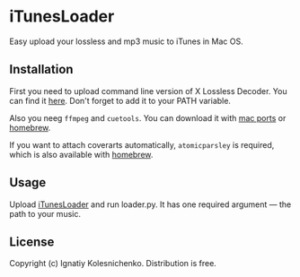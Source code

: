iTunesLoader
============

Easy upload your lossless and mp3 music to iTunes in Mac OS.

Installation
------------

First you need to upload command line version of X Lossless Decoder.
You can find it [here](http://tmkk.pv.land.to/xld/index_e.html).
Don't forget to add it to your PATH variable.

Also you neeg `ffmpeg` and `cuetools`. You can download it with [mac ports](http://guide.macports.org/)
or [homebrew](http://mxcl.github.com/homebrew/).

If you want to attach coverarts automatically, `atomicparsley` is required, which is also available with
[homebrew](http://mxcl.github.com/homebrew/).

Usage
-----

Upload [iTunesLoader]() and run loader.py. It has one required argument — the path to your music.


License
-------

Copyright (c) Ignatiy Kolesnichenko. Distribution is free.

